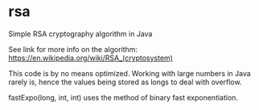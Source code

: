# rsa
Simple RSA cryptography algorithm in Java

See link for more info on the algorithm: https://en.wikipedia.org/wiki/RSA_(cryptosystem)

This code is by no means optimized. Working with large numbers in Java rarely is, hence the values being stored as longs to deal with overflow. 

fastExpo(long, int, int) uses the method of binary fast exponentiation.
